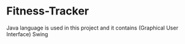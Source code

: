 # Fitness-Tracker
Java language is used in this project and it contains (Graphical User Interface) Swing
